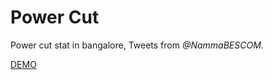 # Power Cut

Power cut stat in bangalore, Tweets from *@NammaBESCOM*.

[DEMO](https://intense-castle-44354.herokuapp.com/)

